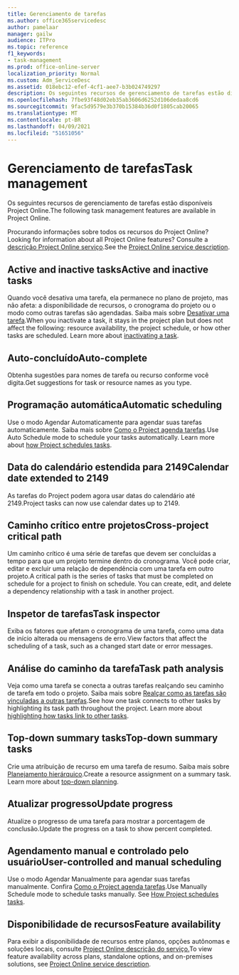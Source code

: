 ```yaml
---
title: Gerenciamento de tarefas
ms.author: office365servicedesc
author: pamelaar
manager: gailw
audience: ITPro
ms.topic: reference
f1_keywords:
- task-management
ms.prod: office-online-server
localization_priority: Normal
ms.custom: Adm_ServiceDesc
ms.assetid: 018ebc12-efef-4cf1-aee7-b3b024749297
description: Os seguintes recursos de gerenciamento de tarefas estão disponíveis Project Online.
ms.openlocfilehash: 7fbe93f48d02eb35ab3606d6252d106dedaa8cd6
ms.sourcegitcommit: 9fac5d9579e3b370b15384b36d0f1805cab20065
ms.translationtype: MT
ms.contentlocale: pt-BR
ms.lasthandoff: 04/09/2021
ms.locfileid: "51651056"
---
```

# <a name="task-management"></a><span data-ttu-id="ef770-103">Gerenciamento de tarefas</span><span class="sxs-lookup"><span data-stu-id="ef770-103">Task management</span></span>

<span data-ttu-id="ef770-104">Os seguintes recursos de gerenciamento de tarefas estão disponíveis Project Online.</span><span class="sxs-lookup"><span data-stu-id="ef770-104">The following task management features are available in Project Online.</span></span>
  
<span data-ttu-id="ef770-105">Procurando informações sobre todos os recursos do Project Online?</span><span class="sxs-lookup"><span data-stu-id="ef770-105">Looking for information about all Project Online features?</span></span> <span data-ttu-id="ef770-106">Consulte a [descrição Project Online serviço](project-online-service-description.md).</span><span class="sxs-lookup"><span data-stu-id="ef770-106">See the [Project Online service description](project-online-service-description.md).</span></span>
  
## <a name="active-and-inactive-tasks"></a><span data-ttu-id="ef770-107">Active and inactive tasks</span><span class="sxs-lookup"><span data-stu-id="ef770-107">Active and inactive tasks</span></span>

<span data-ttu-id="ef770-p102">Quando você desativa uma tarefa, ela permanece no plano de projeto, mas não afeta: a disponibilidade de recursos, o cronograma do projeto ou o modo como outras tarefas são agendadas. Saiba mais sobre [Desativar uma tarefa](https://go.microsoft.com/fwlink/p/?LinkId=271335).</span><span class="sxs-lookup"><span data-stu-id="ef770-p102">When you inactivate a task, it stays in the project plan but does not affect the following: resource availability, the project schedule, or how other tasks are scheduled. Learn more about [inactivating a task](https://go.microsoft.com/fwlink/p/?LinkId=271335).</span></span>
  
## <a name="auto-complete"></a><span data-ttu-id="ef770-110">Auto-concluído</span><span class="sxs-lookup"><span data-stu-id="ef770-110">Auto-complete</span></span>

<span data-ttu-id="ef770-111">Obtenha sugestões para nomes de tarefa ou recurso conforme você digita.</span><span class="sxs-lookup"><span data-stu-id="ef770-111">Get suggestions for task or resource names as you type.</span></span> 
  
## <a name="automatic-scheduling"></a><span data-ttu-id="ef770-112">Programação automática</span><span class="sxs-lookup"><span data-stu-id="ef770-112">Automatic scheduling</span></span>

<span data-ttu-id="ef770-p103">Use o modo Agendar Automaticamente para agendar suas tarefas automaticamente. Saiba mais sobre [Como o Project agenda tarefas](https://go.microsoft.com/fwlink/p/?LinkId=271331).</span><span class="sxs-lookup"><span data-stu-id="ef770-p103">Use Auto Schedule mode to schedule your tasks automatically. Learn more about [how Project schedules tasks](https://go.microsoft.com/fwlink/p/?LinkId=271331).</span></span> 
  
## <a name="calendar-date-extended-to-2149"></a><span data-ttu-id="ef770-115">Data do calendário estendida para 2149</span><span class="sxs-lookup"><span data-stu-id="ef770-115">Calendar date extended to 2149</span></span>

<span data-ttu-id="ef770-116">As tarefas do Project podem agora usar datas do calendário até 2149.</span><span class="sxs-lookup"><span data-stu-id="ef770-116">Project tasks can now use calendar dates up to 2149.</span></span> 
  
## <a name="cross-project-critical-path"></a><span data-ttu-id="ef770-117">Caminho crítico entre projetos</span><span class="sxs-lookup"><span data-stu-id="ef770-117">Cross-project critical path</span></span>

<span data-ttu-id="ef770-p104">Um caminho crítico é uma série de tarefas que devem ser concluídas a tempo para que um projeto termine dentro do cronograma. Você pode criar, editar e excluir uma relação de dependência com uma tarefa em outro projeto.</span><span class="sxs-lookup"><span data-stu-id="ef770-p104">A critical path is the series of tasks that must be completed on schedule for a project to finish on schedule. You can create, edit, and delete a dependency relationship with a task in another project.</span></span> 
  
## <a name="task-inspector"></a><span data-ttu-id="ef770-120">Inspetor de tarefas</span><span class="sxs-lookup"><span data-stu-id="ef770-120">Task inspector</span></span>

<span data-ttu-id="ef770-121">Exiba os fatores que afetam o cronograma de uma tarefa, como uma data de início alterada ou mensagens de erro.</span><span class="sxs-lookup"><span data-stu-id="ef770-121">View factors that affect the scheduling of a task, such as a changed start date or error messages.</span></span>
  
## <a name="task-path-analysis"></a><span data-ttu-id="ef770-122">Análise do caminho da tarefa</span><span class="sxs-lookup"><span data-stu-id="ef770-122">Task path analysis</span></span>

<span data-ttu-id="ef770-p105">Veja como uma tarefa se conecta a outras tarefas realçando seu caminho de tarefa em todo o projeto. Saiba mais sobre [Realçar como as tarefas são vinculadas a outras tarefas](https://go.microsoft.com/fwlink/p/?LinkId=271345).</span><span class="sxs-lookup"><span data-stu-id="ef770-p105">See how one task connects to other tasks by highlighting its task path throughout the project. Learn more about [highlighting how tasks link to other tasks](https://go.microsoft.com/fwlink/p/?LinkId=271345).</span></span>
  
## <a name="top-down-summary-tasks"></a><span data-ttu-id="ef770-125">Top-down summary tasks</span><span class="sxs-lookup"><span data-stu-id="ef770-125">Top-down summary tasks</span></span>

<span data-ttu-id="ef770-p106">Crie uma atribuição de recurso em uma tarefa de resumo. Saiba mais sobre [Planejamento hierárquico](https://go.microsoft.com/fwlink/p/?LinkId=271333).</span><span class="sxs-lookup"><span data-stu-id="ef770-p106">Create a resource assignment on a summary task. Learn more about [top-down planning](https://go.microsoft.com/fwlink/p/?LinkId=271333).</span></span>
  
## <a name="update-progress"></a><span data-ttu-id="ef770-128">Atualizar progresso</span><span class="sxs-lookup"><span data-stu-id="ef770-128">Update progress</span></span>

<span data-ttu-id="ef770-129">Atualize o progresso de uma tarefa para mostrar a porcentagem de conclusão.</span><span class="sxs-lookup"><span data-stu-id="ef770-129">Update the progress on a task to show percent completed.</span></span>
  
## <a name="user-controlled-and-manual-scheduling"></a><span data-ttu-id="ef770-130">Agendamento manual e controlado pelo usuário</span><span class="sxs-lookup"><span data-stu-id="ef770-130">User-controlled and manual scheduling</span></span>

<span data-ttu-id="ef770-p107">Use o modo Agendar Manualmente para agendar suas tarefas manualmente. Confira [Como o Project agenda tarefas](https://go.microsoft.com/fwlink/p/?LinkId=271331).</span><span class="sxs-lookup"><span data-stu-id="ef770-p107">Use Manually Schedule mode to schedule tasks manually. See [How Project schedules tasks](https://go.microsoft.com/fwlink/p/?LinkId=271331).</span></span>
  
## <a name="feature-availability"></a><span data-ttu-id="ef770-133">Disponibilidade de recursos</span><span class="sxs-lookup"><span data-stu-id="ef770-133">Feature availability</span></span>

<span data-ttu-id="ef770-134">Para exibir a disponibilidade de recursos entre planos, opções autônomas e soluções locais, consulte [Project Online descrição do serviço.](project-online-service-description.md)</span><span class="sxs-lookup"><span data-stu-id="ef770-134">To view feature availability across plans, standalone options, and on-premises solutions, see [Project Online service description](project-online-service-description.md).</span></span>
  